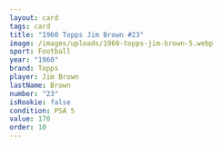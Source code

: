 ```yaml
---
layout: card
tags: card
title: "1960 Topps Jim Brown #23"
image: /images/uploads/1960-topps-jim-brown-5.webp
sport: Football
year: "1960"
brand: Topps
player: Jim Brown
lastName: Brown
number: "23"
isRookie: false
condition: PSA 5
value: 170
order: 10
---
```

